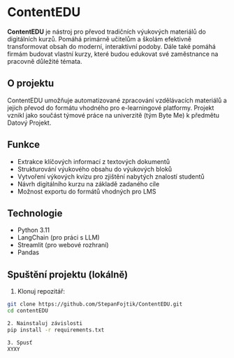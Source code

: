 # ContentEDU

**ContentEDU** je nástroj pro převod tradičních výukových materiálů do digitálních kurzů. 
Pomáhá primárně učitelům a školám efektivně transformovat obsah do moderní, interaktivní podoby.
Dále také pomáhá firmám budovat vlastní kurzy, které budou edukovat své zaměstnance na pracovně důležité témata.

## O projektu

ContentEDU umožňuje automatizované zpracování vzdělávacích materiálů a jejich převod do formátu vhodného pro e-learningové platformy. 
Projekt vznikl jako součást týmové práce na univerzitě (tým Byte Me) k předmětu Datový Projekt.

## Funkce

- Extrakce klíčových informací z textových dokumentů
- Strukturování výukového obsahu do výukových bloků
- Vytvoření výkových kvízu pro zjištění nabytých znalostí studentů
- Návrh digitálního kurzu na základě zadaného cíle
- Možnost exportu do formátů vhodných pro LMS 

## Technologie

- Python 3.11
- LangChain (pro práci s LLM)
- Streamlit (pro webové rozhraní)
- Pandas

## Spuštění projektu (lokálně)

1. Klonuj repozitář:

```bash
git clone https://github.com/StepanFojtik/ContentEDU.git
cd contentEDU

2. Nainstaluj závislosti
pip install -r requirements.txt

3. Spusť
XYXY
